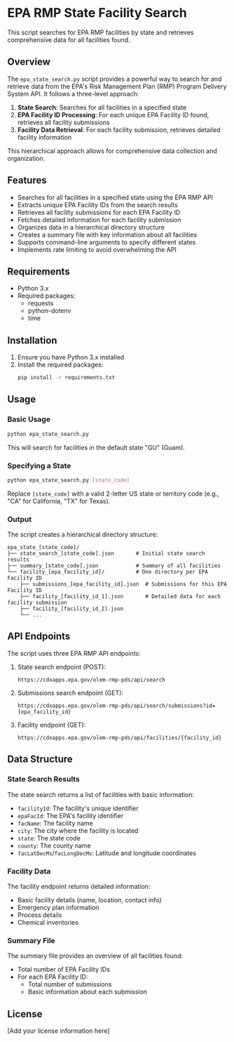 # EPA RMP State Facility Search

This script searches for EPA RMP facilities by state and retrieves comprehensive data for all facilities found.

## Overview

The `epa_state_search.py` script provides a powerful way to search for and retrieve data from the EPA's Risk Management Plan (RMP) Program Delivery System API. It follows a three-level approach:

1. **State Search**: Searches for all facilities in a specified state
2. **EPA Facility ID Processing**: For each unique EPA Facility ID found, retrieves all facility submissions
3. **Facility Data Retrieval**: For each facility submission, retrieves detailed facility information

This hierarchical approach allows for comprehensive data collection and organization.

## Features

- Searches for all facilities in a specified state using the EPA RMP API
- Extracts unique EPA Facility IDs from the search results
- Retrieves all facility submissions for each EPA Facility ID
- Fetches detailed information for each facility submission
- Organizes data in a hierarchical directory structure
- Creates a summary file with key information about all facilities
- Supports command-line arguments to specify different states
- Implements rate limiting to avoid overwhelming the API

## Requirements

- Python 3.x
- Required packages:
  - requests
  - python-dotenv
  - time

## Installation

1. Ensure you have Python 3.x installed
2. Install the required packages:
   ```bash
   pip install -r requirements.txt
   ```

## Usage

### Basic Usage

```bash
python epa_state_search.py
```

This will search for facilities in the default state "GU" (Guam).

### Specifying a State

```bash
python epa_state_search.py [state_code]
```

Replace `[state_code]` with a valid 2-letter US state or territory code (e.g., "CA" for California, "TX" for Texas).

### Output

The script creates a hierarchical directory structure:

```
epa_state_[state_code]/
├── state_search_[state_code].json       # Initial state search results
├── summary_[state_code].json            # Summary of all facilities
└── facility_[epa_facility_id]/          # One directory per EPA Facility ID
    ├── submissions_[epa_facility_id].json  # Submissions for this EPA Facility ID
    ├── facility_[facility_id_1].json       # Detailed data for each facility submission
    ├── facility_[facility_id_2].json
    └── ...
```

## API Endpoints

The script uses three EPA RMP API endpoints:

1. State search endpoint (POST):
   ```
   https://cdxapps.epa.gov/olem-rmp-pds/api/search
   ```

2. Submissions search endpoint (GET):
   ```
   https://cdxapps.epa.gov/olem-rmp-pds/api/search/submissions?id={epa_facility_id}
   ```

3. Facility endpoint (GET):
   ```
   https://cdxapps.epa.gov/olem-rmp-pds/api/facilities/{facility_id}
   ```

## Data Structure

### State Search Results

The state search returns a list of facilities with basic information:
- `facilityId`: The facility's unique identifier
- `epaFacId`: The EPA's facility identifier
- `facName`: The facility name
- `city`: The city where the facility is located
- `state`: The state code
- `county`: The county name
- `facLatDecMs`/`facLongDecMs`: Latitude and longitude coordinates

### Facility Data

The facility endpoint returns detailed information:
- Basic facility details (name, location, contact info)
- Emergency plan information
- Process details
- Chemical inventories

### Summary File

The summary file provides an overview of all facilities found:
- Total number of EPA Facility IDs
- For each EPA Facility ID:
  - Total number of submissions
  - Basic information about each submission

## License

[Add your license information here] 